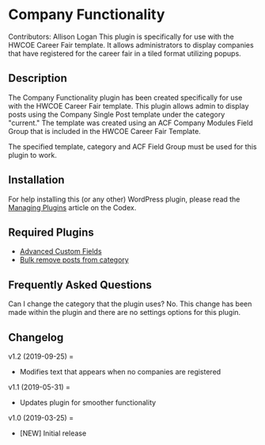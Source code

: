 # Company Functionality
Contributors: Allison Logan
This plugin is specifically for use with the HWCOE Career Fair template. It allows administrators to display companies that have registered for the career fair in a tiled format utilizing popups.

## Description
The Company Functionality plugin has been created specifically for use with the HWCOE Career Fair template. This plugin allows admin to display posts using the Company Single Post template under the category "current." The template was created using an ACF Company Modules Field Group that is included in the HWCOE Career Fair Template. 

The specified template, category and ACF Field Group must be used for this plugin to work. 

## Installation
For help installing this (or any other) WordPress plugin, please read the [Managing Plugins](http://codex.wordpress.org/Managing_Plugins) article on the Codex.

## Required Plugins
* [Advanced Custom Fields](https://wordpress.org/plugins/advanced-custom-fields/)
* [Bulk remove posts from category](https://wordpress.org/plugins/bulk-remove-posts-from-category/)

## Frequently Asked Questions
Can I change the category that the plugin uses?
No. This change has been made within the plugin and there are no settings options for this plugin.

## Changelog
v1.2 (2019-09-25) =
* Modifies text that appears when no companies are registered

v1.1 (2019-05-31) =
* Updates plugin for smoother functionality

v1.0 (2019-03-25) =
* [NEW] Initial release
